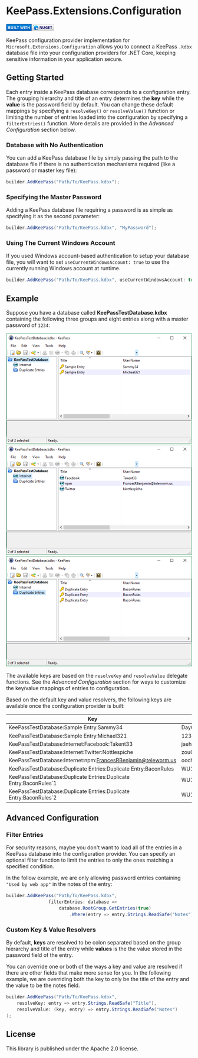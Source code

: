 # KeePass.Extensions.Configuration

[![](https://raw.githubusercontent.com/pixel-cookers/built-with-badges/master/nuget/nuget-long.png)](https://www.nuget.org/packages/KeePass.Extensions.Configuration)

KeePass configuration provider implementation for `Microsoft.Extensions.Configuration` allows you to connect a KeePass `.kdbx` database file into your configuration providers for .NET Core, keeping sensitive information in your application secure.

## Getting Started

Each entry inside a KeePass database corresponds to a configuration entry. The grouping hierarchy and title of an entry determines the **key** while the **value** is the password field by default. You can change these default mappings by specifying a `resolveKey()` or `resolveValue()` function or limiting the number of entries loaded into the configuration by specifying a `filterEntries()` function. More details are provided in the *Advanced Configuration* section below.

### Database with No Authentication

You can add a KeePass database file by simply passing the path to the database file if there is no authentication mechanisms required (like a password or master key file):

```csharp
builder.AddKeePass("Path/To/KeePass.kdbx");
```

### Specifying the Master Password

Adding a KeePass database file requiring a password is as simple as specifying it as the second parameter:

```csharp
builder.AddKeePass("Path/To/KeePass.kdbx", "MyPassword");
```

### Using The Current Windows Account

If you used Windows account-based authentication to setup your database file, you will want to set `useCurrentWindowsAccount: true` to use the currently running Windows account at runtime.

```csharp
builder.AddKeePass("Path/To/KeePass.kdbx", useCurrentWindowsAccount: true);
```

## Example

Suppose you have a database called **KeePassTestDatabase.kdbx** containing the following three groups and eight entries along with a master password of `1234`:

![](https://raw.githubusercontent.com/adamfisher/KeePass.Extensions.Configuration/master/Images/KeePassTestDatabase-Root.PNG)
![](https://raw.githubusercontent.com/adamfisher/KeePass.Extensions.Configuration/master/Images/KeePassTestDatabase-Internet.PNG)
![](https://raw.githubusercontent.com/adamfisher/KeePass.Extensions.Configuration/master/Images/KeePassTestDatabase-DuplicateEntries.PNG)

The available keys are based on the `resolveKey` and `resolveValue` delegate functions. See the *Advanced Configuration* section for ways to customize the key/value mappings of entries to configuration.

Based on the default key and value resolvers, the following keys are available once the configuration provider is built:

| Key                                                                | Value                |
|--------------------------------------------------------------------|----------------------|
| KeePassTestDatabase:Sample Entry:Sammy34                           | DayOldEggs458        |
| KeePassTestDatabase:Sample Entry:Michael321                        | 12345                |
| KeePassTestDatabase:Internet:Facebook:Takent33                     | jaehai0Ush           |
| KeePassTestDatabase:Internet:Twitter:Nottlespiche                  | zouQuo3ia            |
| KeePassTestDatabase:Internet:npm:FrancesRBenjamin@teleworm.us      | ooch5Eeroi           |
| KeePassTestDatabase:Duplicate Entries:Duplicate Entry:BaconRules   | WU1uiERyRsWtv5sDDl1e |
| KeePassTestDatabase:Duplicate Entries:Duplicate Entry:BaconRules`1 | WU1uiERyRsWtv5sDDl1e |
| KeePassTestDatabase:Duplicate Entries:Duplicate Entry:BaconRules`2 | WU1uiERyRsWtv5sDDl1e |

## Advanced Configuration

### Filter Entries

For security reasons, maybe you don't want to load all of the entries in a KeePass database into the configuration provider. You can specify an optional filter function to limit the entries to only the ones matching a specified condition.

In the follow example, we are only allowing password entries containing `"Used by web app"` in the notes of the entry:

```csharp
builder.AddKeePass("Path/To/KeePass.kdbx",
                filterEntries: database =>
                    database.RootGroup.GetEntries(true)
                        .Where(entry => entry.Strings.ReadSafe("Notes").Contains("Used by web app")));
```

### Custom Key & Value Resolvers

By default, **keys** are resolved to be colon separated based on the group hierarchy and title of the entry while **values** is the the value stored in the password field of the entry.

You can override one or both of the ways a key and value are resolved if there are other fields that make more sense for you. In the following example, we are overriding both the key to only be the title of the entry and the value to be the notes field.

```csharp
builder.AddKeePass("Path/To/KeePass.kdbx",
	resolveKey: entry => entry.Strings.ReadSafe("Title"),
	resolveValue: (key, entry) => entry.Strings.ReadSafe("Notes")
);
```

## License

This library is published under the Apache 2.0 license.